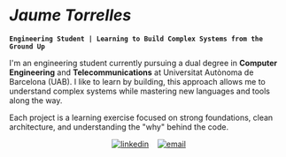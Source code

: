 # $Jaume$ $Torrelles$

**``Engineering Student | Learning to Build Complex Systems from the Ground Up``**

I'm an engineering student currently pursuing a dual degree in **Computer Engineering** and **Telecommunications** at Universitat Autònoma de Barcelona (UAB). I like to learn by building, this approach allows me to understand complex systems while mastering new languages and tools along the way.

Each project is a learning exercise focused on strong foundations, clean architecture, and understanding the "why" behind the code.

<p align="center">
  <a href="https://www.linkedin.com/in/jaumetorrelles/">
    <img alt="linkedin" title="Connect with me on LinkedIn" src="https://custom-icon-badges.demolab.com/badge/LinkedIn-0A66C2?logo=linkedin&logoColor=white&style=for-the-badge"/></a>
  &nbsp;&nbsp;
  <a href="mailto:jaume.torrelles@icloud.com">
    <img alt="email" title="Send me an email" src="https://custom-icon-badges.demolab.com/badge/Email-D14836?logo=mail&logoColor=white&style=for-the-badge"/></a>
</p>

#
